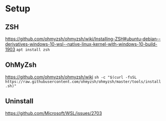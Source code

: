 # Setup

## ZSH

https://github.com/ohmyzsh/ohmyzsh/wiki/Installing-ZSH#ubuntu-debian--derivatives-windows-10-wsl--native-linux-kernel-with-windows-10-build-1903
`apt install zsh`

## OhMyZsh

https://github.com/ohmyzsh/ohmyzsh/wiki
`sh -c "$(curl -fsSL https://raw.githubusercontent.com/ohmyzsh/ohmyzsh/master/tools/install.sh)"`



## Uninstall
https://github.com/Microsoft/WSL/issues/2703

